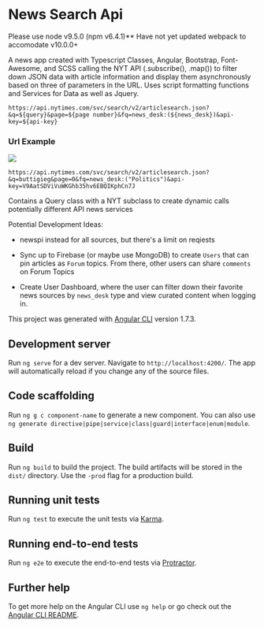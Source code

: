 # News Search Api

Please use node v9.5.0 (npm v6.4.1)** 
Have not yet updated webpack to accomodate v10.0.0+

A news app  created with Typescript Classes, Angular, Bootstrap, Font-Awesome, and SCSS calling the NYT API (.subscribe(), .map())  to filter down JSON data with article information and display them asynchronously based on three of parameters in the URL. Uses script formatting functions and Services for Data as well as Jquery.

`https://api.nytimes.com/svc/search/v2/articlesearch.json?&q=${query}&page=${page number}&fq=news_desk:(${news_desk})&api-key=${api-key}`



### Url Example

![](buttigieg.png)

`https://api.nytimes.com/svc/search/v2/articlesearch.json?&q=buttigieg&page=0&fq=news_desk:("Politics")&api-key=V9AatSDViVuWKGhb35hv6EBQIKphCn7J`

Contains a Query class with a NYT subclass to create dynamic calls potentially different API news services

Potential Development Ideas:

- newspi instead for all sources, but there's a limit on reqiests

- Sync up to Firebase (or maybe use MongoDB) to create `Users` that can pin articles as `Forum` topics. From there, other users can share `comments`  on Forum Topics

- Create User Dashboard, where the user can filter down their favorite news sources by   `news_desk`  type and view curated content when logging in.


This project was generated with [Angular CLI](https://github.com/angular/angular-cli) version 1.7.3.

## Development server

Run `ng serve` for a dev server. Navigate to `http://localhost:4200/`. The app will automatically reload if you change any of the source files.

## Code scaffolding

Run `ng g c component-name` to generate a new component. You can also use `ng generate directive|pipe|service|class|guard|interface|enum|module`.

## Build

Run `ng build` to build the project. The build artifacts will be stored in the `dist/` directory. Use the `-prod` flag for a production build.

## Running unit tests

Run `ng test` to execute the unit tests via [Karma](https://karma-runner.github.io).

## Running end-to-end tests

Run `ng e2e` to execute the end-to-end tests via [Protractor](http://www.protractortest.org/).

## Further help

To get more help on the Angular CLI use `ng help` or go check out the [Angular CLI README](https://github.com/angular/angular-cli/blob/master/README.md).
